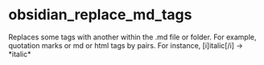 # obsidian_replace_md_tags
Replaces some tags with another within the .md file or folder.
For example, quotation marks or md or html tags by pairs. For instance, [i]italic[/i] -> \*italic\*
